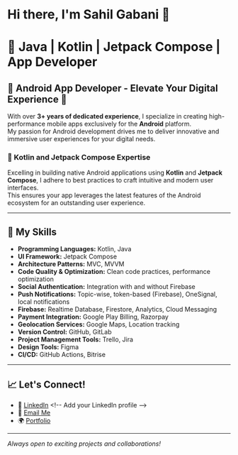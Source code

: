 # Hi there, I'm Sahil Gabani 👋

# 🚀 Java | Kotlin | Jetpack Compose | App Developer

## 📱 Android App Developer - Elevate Your Digital Experience 🚀

With over **3+ years of dedicated experience**, I specialize in creating high-performance mobile apps exclusively for the **Android** platform.  
My passion for Android development drives me to deliver innovative and immersive user experiences for your digital needs.

### 📱 Kotlin and Jetpack Compose Expertise
Excelling in building native Android applications using **Kotlin** and **Jetpack Compose**, I adhere to best practices to craft intuitive and modern user interfaces.  
This ensures your app leverages the latest features of the Android ecosystem for an outstanding user experience.

---

## 🌟 My Skills

- **Programming Languages:** Kotlin, Java  
- **UI Framework:** Jetpack Compose  
- **Architecture Patterns:** MVC, MVVM  
- **Code Quality & Optimization:** Clean code practices, performance optimization  
- **Social Authentication:** Integration with and without Firebase  
- **Push Notifications:** Topic-wise, token-based (Firebase), OneSignal, local notifications  
- **Firebase:** Realtime Database, Firestore, Analytics, Cloud Messaging  
- **Payment Integration:** Google Play Billing, Razorpay  
- **Geolocation Services:** Google Maps, Location tracking  
- **Version Control:** GitHub, GitLab  
- **Project Management Tools:** Trello, Jira  
- **Design Tools:** Figma  
- **CI/CD:** GitHub Actions, Bitrise  

---

## 📈 Let's Connect!

- 🔗 [LinkedIn]([https://www.linkedin.com/](https://www.linkedin.com/in/sahil-gabani-067964228/)) <!-- Add your LinkedIn profile -->
- 📧 [Email Me](mailto:your-email@example.com) <!-- Add your email -->
- 🌍 [Portfolio](https://your-portfolio-link.com) <!-- Add your portfolio -->

---

_Always open to exciting projects and collaborations!_

